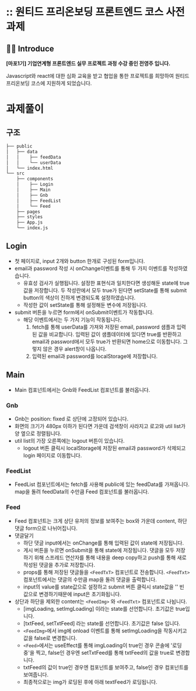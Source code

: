 # :: 원티드 프리온보딩 프론트엔드 코스 사전과제

## 🧑‍💻 Introduce

**[마포1기] 기업연계형 프론트엔드 실무 프로젝트 과정 수강 중인 전영주 입니다.**

Javascript와 react에 대한 심화 교육을 받고 협업을 통한 프로젝트를 희망하여 원티드 프리온보딩 코스에 지원하게 되었습니다.

   
# 과제풀이


## 구조
```bash
├── public
│   ├── data
│   │    ├── feedData
│   │    └── userData
│   └── index.html
└── src
    ├── components
    │    ├── Login
    │    ├── Main
    │    ├── Gnb
    │    ├── FeedList
    │    └── Feed
    ├── pages
    ├── styles
    ├── App.js
    └── index.js
``` 

## Login
- 첫 페이지로, input 2개와 button 한개로 구성된 form입니다.
- email과 password 작성 시 onChange이벤트를 통해 두 가지 이벤트를 작성하였습니다.
  - 유효성 검사가 실행됩니다. 설정한 표현식과 일치한다면 생성해둔 state에 true값을 저장합니다. 두 작성란에서 모두 true가 된다면 setState를 통해 submit button의 색상이 진하게 변경되도록 설정하였습니다.
  - 작성한 값이 setState를 통해 설정해둔 변수에 저장됩니다.
- submit 버튼을 누르면 form에서 onSubmit이벤트가 작동합니다.
  - 해당 이벤트에서는 두 가지 기능이 작동됩니다.
    1. fetch를 통해 userData를 가져와 저장된 email, password 샘플과 입력된 값을 비교합니다. 입력된 값이 샘플데이터에 있다면 true를 반환하고 email과 password에서 모두 true가 반환되면 home으로 이동합니다. 그렇지 않은 경우 alert창이 나옵니다.
    2. 입력된 email과 password를 localStorage에 저장합니다.

## Main
- Main 컴포넌트에서는 Gnb와 FeedList 컴포넌트를 불러옵니다. 

### Gnb
- Gnb는 position: fixed 로 상단에 고정되어 있습니다.
- 화면의 크기가 480px 이하가 된다면 가운데 검색창이 사라지고 로고와 util list가 양 옆으로 정렬됩니다.
- util list의 가장 오른쪽에는 logout 버튼이 있습니다.
  - logout 버튼 클릭시 localStorage에 저장된 email과 password가 삭제되고 login 페이지로 이동합니다.

### FeedList
- FeedList 컴포넌트에서는 fetch를 사용해 public에 있는 feedData를 가져옵니다. map을 돌려 feedData의 수만큼 Feed 컴포넌트를 불러옵니다.

### Feed
- Feed 컴포넌트는 크게 상단 유저의 정보를 보여주는 box와 가운데 content, 하단 댓글 form으로 나뉘어집니다.
- 댓글달기
  - 하단 댓글 input에서는 onChange를 통해 입력된 값이 state에 저장됩니다.
  - 게시 버튼을 누르면 onSubmit을 통해 state에 저장됩니다. 댓글을 모두 저장하기 위해 스프레드 연산자를 통해 내용을 deep copy하고 push를 통해 새로 작성된 댓글을 추가로 저장합니다.
  - props를 통해 저장된 댓글들을 `<FeedTxT>` 컴포넌트로 전송합니다. `<FeedTxt>`컴포넌트에서는 댓글의 수만큼 map을 돌려 댓글을 출력합니다.
  - input의 value를 state값으로 설정하고 submit 버튼 클릭시 state값을 '' 빈 값으로 변경하기때문에 input은 초기화됩니다.
- 상단과 하단을 제외한 content는 `<FeedImg>` 와 `<FeedTxt>` 컴포넌트로 나뉩니다.
  - [imgLoading, setImgLoading] 이라는 state를 선언합니다. 초기값은 true입니다.
  - [txtFeed, setTxtFeed] 라는 state를 선언합니다. 초기값은 false 입니다.
  - `<FeedImg>`에서 img에 onload 이벤트를 통해 setImgLoading을 작동시키고 값을 false로 변경합니다.
  - `<Feed>`에서는 useEffect를 통해 imgLoading이 true인 경우 콘솔에 '로딩중'을 찍고, false인 경우엔 setTxtFeed를 통해 txtFeed의 값을 true로 변경합니다.
  - txtFeed의 값이 true인 경우엔 <FeedTxt> 컴포넌트를 보여주고, false인 경우 <LoadingFeed> 컴포넌트를 보여줍니다.
  - 최종적으로는 img가 로딩된 후에 아래 textFeed가 로딩됩니다.
